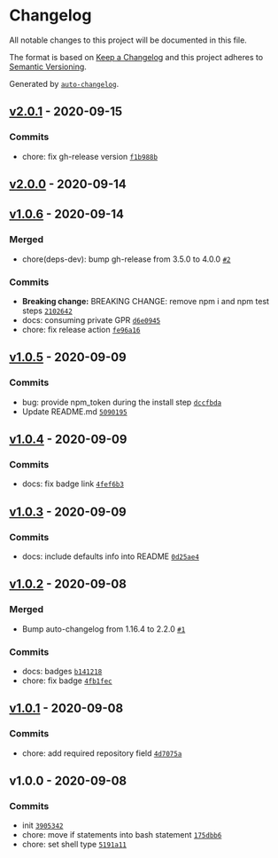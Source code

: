 # Changelog

All notable changes to this project will be documented in this file.

The format is based on [Keep a Changelog](https://keepachangelog.com/en/1.0.0/)
and this project adheres to [Semantic Versioning](https://semver.org/spec/v2.0.0.html).

Generated by [`auto-changelog`](https://github.com/CookPete/auto-changelog).

## [v2.0.1](https://github.com/bcomnes/npm-bump/compare/v2.0.0...v2.0.1) - 2020-09-15

### Commits

- chore: fix gh-release version [`f1b988b`](https://github.com/bcomnes/npm-bump/commit/f1b988b6ae77c83cbc7c49fa5bafe6c4868ed006)

## [v2.0.0](https://github.com/bcomnes/npm-bump/compare/v1.0.6...v2.0.0) - 2020-09-14

## [v1.0.6](https://github.com/bcomnes/npm-bump/compare/v1.0.5...v1.0.6) - 2020-09-14

### Merged

- chore(deps-dev): bump gh-release from 3.5.0 to 4.0.0 [`#2`](https://github.com/bcomnes/npm-bump/pull/2)

### Commits

- **Breaking change:** BREAKING CHANGE: remove npm i and npm test steps [`2102642`](https://github.com/bcomnes/npm-bump/commit/21026423347695262b8af5ef4054345ee2e0fb5e)
- docs: consuming private GPR [`d6e0945`](https://github.com/bcomnes/npm-bump/commit/d6e0945b9f2b7289fca6eb4abcf5794025d39451)
- chore: fix release action [`fe96a16`](https://github.com/bcomnes/npm-bump/commit/fe96a16eaea5cfc5ef65f543d3c001fd9157993a)

## [v1.0.5](https://github.com/bcomnes/npm-bump/compare/v1.0.4...v1.0.5) - 2020-09-09

### Commits

- bug: provide npm_token during the install step [`dccfbda`](https://github.com/bcomnes/npm-bump/commit/dccfbda735e06d98e35fab91f1279190504b8328)
- Update README.md [`5090195`](https://github.com/bcomnes/npm-bump/commit/5090195ba2a36cf68ff272ef02c51c080393f9b1)

## [v1.0.4](https://github.com/bcomnes/npm-bump/compare/v1.0.3...v1.0.4) - 2020-09-09

### Commits

- docs: fix badge link [`4fef6b3`](https://github.com/bcomnes/npm-bump/commit/4fef6b30e4791ef41cf2d3540f65e9597358471d)

## [v1.0.3](https://github.com/bcomnes/npm-bump/compare/v1.0.2...v1.0.3) - 2020-09-09

### Commits

- docs: include defaults info into README [`0d25ae4`](https://github.com/bcomnes/npm-bump/commit/0d25ae43dcdcbdf2c134a8c4a1818b2847879216)

## [v1.0.2](https://github.com/bcomnes/npm-bump/compare/v1.0.1...v1.0.2) - 2020-09-08

### Merged

- Bump auto-changelog from 1.16.4 to 2.2.0 [`#1`](https://github.com/bcomnes/npm-bump/pull/1)

### Commits

- docs: badges [`b141218`](https://github.com/bcomnes/npm-bump/commit/b1412181af94500c772859cda6ecadca9ae4baab)
- chore: fix badge [`4fb1fec`](https://github.com/bcomnes/npm-bump/commit/4fb1fecab097c7e050a1dc7b826662ab2ac0c46e)

## [v1.0.1](https://github.com/bcomnes/npm-bump/compare/v1.0.0...v1.0.1) - 2020-09-08

### Commits

- chore: add required repository field [`4d7075a`](https://github.com/bcomnes/npm-bump/commit/4d7075ab25d5798513d4eb65e9def8978bdc605f)

## v1.0.0 - 2020-09-08

### Commits

- init [`3905342`](https://github.com/bcomnes/npm-bump/commit/39053420b58fcdefd0f9cca51a516d859a850590)
- chore: move if statements into bash statement [`175dbb6`](https://github.com/bcomnes/npm-bump/commit/175dbb608333c23de56a6479f3382e1c08ecf7e7)
- chore: set shell type [`5191a11`](https://github.com/bcomnes/npm-bump/commit/5191a11fa686e5ff04a5b808b58b86992dd46e95)
